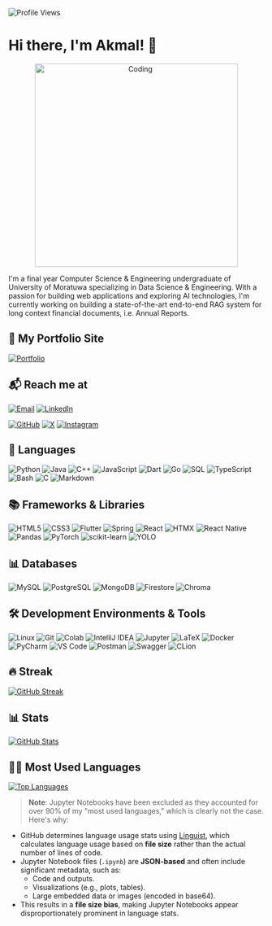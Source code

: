 ![Profile Views](https://komarev.com/ghpvc/?username=jasminaaa20&style=for-the-badge)

# Hi there, I'm Akmal! 👋

<p align="center">
  <img src="https://media.tenor.com/NOYF3f82b_gAAAAC/programmer.gif" alt="Coding" width="400" />
</p>

I'm a final year Computer Science & Engineering undergraduate of University of Moratuwa specializing in Data Science & Engineering. With a passion for building web applications and exploring AI technologies, I'm currently working on building a state-of-the-art end-to-end RAG system for long context financial documents, i.e. Annual Reports.

## 🌟 My Portfolio Site

[![Portfolio](https://img.shields.io/badge/Portfolio-Click%20Here-2ecc71?style=for-the-badge&logo=github&logoColor=white)](https://jasminaaa20.github.io)

## 📬 Reach me at

[![Email](https://img.shields.io/badge/Email-akmal.20%40cse.mrt.ac.lk-D14836?style=for-the-badge&logo=gmail&logoColor=white)](mailto:akmal.20@cse.mrt.ac.lk)
[![LinkedIn](https://img.shields.io/badge/LinkedIn-Akmal%20Ali%20Jasmin-0077B5?style=for-the-badge&logo=linkedin-white&logoColor=white)](https://www.linkedin.com/in/akmal-ali-jasmin)

[![GitHub](https://img.shields.io/badge/GitHub-jasminaaa20-181717?style=for-the-badge&logo=github&logoColor=white)](https://github.com/jasminaaa20)
[![X](https://img.shields.io/badge/X-akmal_ali_jasmin-000000?style=for-the-badge&logo=x&logoColor=white)](https://x.com/AkmalJasmin)
[![Instagram](https://img.shields.io/badge/Instagram-akmal_ali-E4405F?style=for-the-badge&logo=Instagram&logoColor=white)](https://instagram.com/akmal_ali_2000/)

## 💬 Languages

![Python](https://img.shields.io/badge/Python-3776AB?style=for-the-badge&logo=python&logoColor=white)
![Java](https://img.shields.io/badge/Java-f89820?style=for-the-badge&logo=openjdk&logoColor=white)
![C++](https://img.shields.io/badge/C++-00599C?style=for-the-badge&logo=cplusplus&logoColor=white)
![JavaScript](https://img.shields.io/badge/JavaScript-F7DF1E?style=for-the-badge&logo=javascript&logoColor=black)
![Dart](https://img.shields.io/badge/Dart-0175C2?style=for-the-badge&logo=dart&logoColor=white)
![Go](https://img.shields.io/badge/Go-00ADD8?style=for-the-badge&logo=go&logoColor=white)
![SQL](https://img.shields.io/badge/SQL-CC2927?style=for-the-badge&logo=sqlite&logoColor=white)
![TypeScript](https://img.shields.io/badge/TypeScript-007ACC?style=for-the-badge&logo=typescript&logoColor=white)
![Bash](https://img.shields.io/badge/Bash-4EAA25?style=for-the-badge&logo=gnu-bash&logoColor=white)
![C](https://img.shields.io/badge/C-A8B9CC?style=for-the-badge&logo=c&logoColor=white)
![Markdown](https://img.shields.io/badge/Markdown-FFFFFF?style=for-the-badge&logo=markdown&logoColor=black)

## 📚 Frameworks & Libraries

![HTML5](https://img.shields.io/badge/HTML5-E34F26?style=for-the-badge&logo=html5&logoColor=white)
![CSS3](https://img.shields.io/badge/CSS3-1572B6?style=for-the-badge&logo=css3&logoColor=white)
![Flutter](https://img.shields.io/badge/Flutter-02569B?style=for-the-badge&logo=flutter&logoColor=white)
![Spring](https://img.shields.io/badge/Spring-6DB33F?style=for-the-badge&logo=spring&logoColor=white)
![React](https://img.shields.io/badge/React-61DAFB?style=for-the-badge&logo=react&logoColor=black)
![HTMX](https://img.shields.io/badge/HTMX-FF4081?style=for-the-badge&logo=htmx&logoColor=white)
![React Native](https://img.shields.io/badge/React_Native-61DAFB?style=for-the-badge&logo=react&logoColor=black)
![Pandas](https://img.shields.io/badge/Pandas-150458?style=for-the-badge&logo=pandas&logoColor=white)
![PyTorch](https://img.shields.io/badge/PyTorch-EE4C2C?style=for-the-badge&logo=pytorch&logoColor=white)
![scikit-learn](https://img.shields.io/badge/scikit--learn-F7931E?style=for-the-badge&logo=scikitlearn&logoColor=white)
![YOLO](https://img.shields.io/badge/YOLO-00FFFF?style=for-the-badge&logo=openCV&logoColor=black)

## 📊 Databases

![MySQL](https://img.shields.io/badge/MySQL-00758F?style=for-the-badge&logo=mysql&logoColor=white)
![PostgreSQL](https://img.shields.io/badge/PostgreSQL-4169E1?style=for-the-badge&logo=postgresql&logoColor=white)
![MongoDB](https://img.shields.io/badge/MongoDB-47A248?style=for-the-badge&logo=mongodb&logoColor=white)
![Firestore](https://img.shields.io/badge/Firestore-FFCA28?style=for-the-badge&logo=firebase&logoColor=black)
![Chroma](https://img.shields.io/badge/Chroma-00E676?style=for-the-badge&logo=databricks&logoColor=white)

## 🛠️ Development Environments & Tools

![Linux](https://img.shields.io/badge/Linux-FCC624?style=for-the-badge&logo=linux&logoColor=black)
![Git](https://img.shields.io/badge/Git-F05032?style=for-the-badge&logo=git&logoColor=white)
![Colab](https://img.shields.io/badge/Google_Colab-F9AB00?style=for-the-badge&logo=googlecolab&logoColor=black)
![IntelliJ IDEA](https://img.shields.io/badge/IntelliJ_IDEA-000000?style=for-the-badge&logo=intellijidea&logoColor=white)
![Jupyter](https://img.shields.io/badge/Jupyter-F37626?style=for-the-badge&logo=jupyter&logoColor=white)
![LaTeX](https://img.shields.io/badge/LaTeX-008080?style=for-the-badge&logo=latex&logoColor=white)
![Docker](https://img.shields.io/badge/Docker-2496ED?style=for-the-badge&logo=docker&logoColor=white)
![PyCharm](https://img.shields.io/badge/PyCharm-000000?style=for-the-badge&logo=pycharm&logoColor=white)
![VS Code](https://img.shields.io/badge/VS_Code-007ACC?style=for-the-badge&logo=vscodium&logoColor=white)
![Postman](https://img.shields.io/badge/Postman-FF6C37?style=for-the-badge&logo=postman&logoColor=white)
![Swagger](https://img.shields.io/badge/Swagger-85EA2D?style=for-the-badge&logo=swagger&logoColor=black)
![CLion](https://img.shields.io/badge/CLion-000000?style=for-the-badge&logo=clion&logoColor=white)

<!--
## 🚧 Current Projects I'm working on

- [**Prayer Time Application Sri Lanka**](https://github.com/jasminaaa20/flutter-prayer-time) 📝
  - An application that will cater to all day to day needs of a Sri Lankan Muslim. Made using Flutter.
- [**Focus on me**](https://github.com/jasminaaa20/focus-on-me) 🌌
  - This project focuses on (pun intended) building an application that runs on a video stream and focus on a select person and blur others who may appear on the screen. This project also aims to act as an automated exam proctoring tool.
- [**Offside finder**](https://github.com/jasminaaa20/offside-finder)
  - A computer vision project to automatically detect if the offside rule in Football is violated.
- [**Group Tweets**](https://github.com/jasminaaa20/group-tweets)
  - A chrome extension which you can use to group tweets under topics of your choice.
- [**WordSwap**](https://github.com/jasminaaa20/group-tweets)
  - A Chrome extension that enhances your typing experience by automatically replacing predefined words or phrases with their desired alternatives in real-time.
-->

## 🔥 Streak

[![GitHub Streak](https://github-readme-streak-stats-six-chi.vercel.app?user=jasminaaa20&theme=radical)](https://git.io/streak-stats)

## 📊 Stats

[![GitHub Stats](https://github-readme-stats.vercel.app/api?username=jasminaaa20&show_icons=true&include_all_commits=true&theme=radical)](https://github.com/anuraghazra/github-readme-stats)

## 👨‍💻 Most Used Languages

[![Top Languages](https://github-readme-stats.vercel.app/api/top-langs/?username=jasminaaa20&hide=vhdl,jupyter%20notebook,tcl,html,batchfile,cmake,css,scss,c&theme=radical)](https://github.com/anuraghazra/github-readme-stats)

> **Note**: Jupyter Notebooks have been excluded as they accounted for over 90% of my "most used languages," which is clearly not the case. Here's why:

- GitHub determines language usage stats using [Linguist](https://github.com/github/linguist), which calculates language usage based on **file size** rather than the actual number of lines of code.
- Jupyter Notebook files (`.ipynb`) are **JSON-based** and often include significant metadata, such as:
  - Code and outputs.
  - Visualizations (e.g., plots, tables).
  - Large embedded data or images (encoded in base64).
- This results in a **file size bias**, making Jupyter Notebooks appear disproportionately prominent in language stats.
